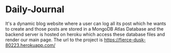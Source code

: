 # Daily-Journal
It's a dynamic blog website where a user can log all its post which he wants to create and those posts are stored in a MongoDB Atlas Database and the backend server is hosted on heroku which access these database files and render our main page. The url to the project is https://fierce-dusk-80223.herokuapp.com/ 
